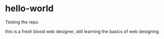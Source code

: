 # hello-world
Testing the repo

this is a fresh blood web designer, still learning the basics of web designing
